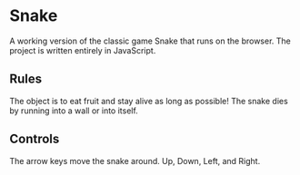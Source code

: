 # Snake

A working version of the classic game Snake that runs on the browser. The project is written entirely in JavaScript.

## Rules

The object is to eat fruit and stay alive as long as possible! The snake dies by running into a wall or into itself.

## Controls

The arrow keys move the snake around. Up, Down, Left, and Right.

